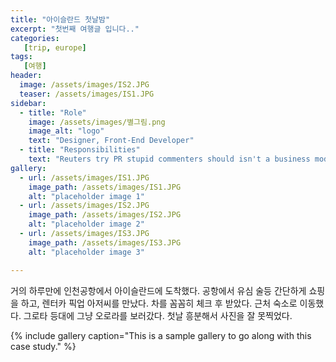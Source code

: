 ```yaml
---
title: "아이슬란드 첫날밤"
excerpt: "첫번째 여행글 입니다.."
categories:
   [trip, europe]
tags:
   [여행]
header:
  image: /assets/images/IS2.JPG
  teaser: /assets/images/IS1.JPG
sidebar:
  - title: "Role"
    image: /assets/images/별그림.png
    image_alt: "logo"
    text: "Designer, Front-End Developer"
  - title: "Responsibilities"
    text: "Reuters try PR stupid commenters should isn't a business model"
gallery:
  - url: /assets/images/IS1.JPG
    image_path: /assets/images/IS1.JPG
    alt: "placeholder image 1"
  - url: /assets/images/IS2.JPG
    image_path: /assets/images/IS2.JPG
    alt: "placeholder image 2"
  - url: /assets/images/IS3.JPG
    image_path: /assets/images/IS3.JPG
    alt: "placeholder image 3"

---
```


거의 하루만에 인천공항에서 아이슬란드에 도착했다.
공항에서 유심 술등 간단하게 쇼핑을 하고, 렌터카 픽업 아저씨를 만났다.
차를 꼼꼼히 체크 후 받았다.
근처 숙소로 이동했다.
그로타 등대에 그냥 오로라를 보러갔다.
첫날 흥분해서 사진을 잘 못찍었다.


{% include gallery caption="This is a sample gallery to go along with this case study." %}

